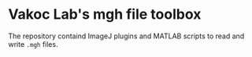 # Vakoc Lab's mgh file toolbox

The repository containd ImageJ plugins and MATLAB scripts to read and write `.mgh` files.